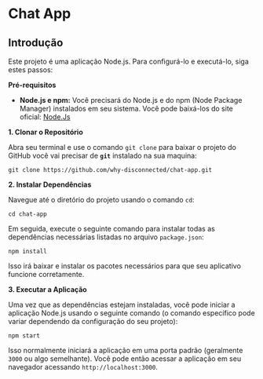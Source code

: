 # Chat App

## Introdução

Este projeto é uma aplicação Node.js. Para configurá-lo e executá-lo, siga estes passos:

**Pré-requisitos**

* **Node.js e npm:** Você precisará do Node.js e do npm (Node Package Manager) instalados em seu sistema. Você pode baixá-los do site oficial: [Node.Js](https://nodejs.org/en/download)

**1. Clonar o Repositório**

Abra seu terminal e use o comando `git clone` para baixar o projeto do GitHub você vai precisar de **`git`** instalado na sua maquina:

```
git clone https://github.com/why-disconnected/chat-app.git
```

**2. Instalar Dependências**

Navegue até o diretório do projeto usando o comando `cd`:

```
cd chat-app
```

Em seguida, execute o seguinte comando para instalar todas as dependências necessárias listadas no arquivo `package.json`:

```
npm install
```

Isso irá baixar e instalar os pacotes necessários para que seu aplicativo funcione corretamente.

**3. Executar a Aplicação**

Uma vez que as dependências estejam instaladas, você pode iniciar a aplicação Node.js usando o seguinte comando (o comando específico pode variar dependendo da configuração do seu projeto):

```
npm start
```

Isso normalmente iniciará a aplicação em uma porta padrão (geralmente `3000` ou algo semelhante). Você pode então acessar a aplicação em seu navegador acessando `http://localhost:3000`.
